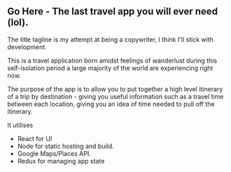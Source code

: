 ## Go Here - The last travel app you will ever need (lol).

The title tagline is my attempt at being a copywriter, I think I'll stick with development.

This is a travel application born amidst feelings of wanderlust during this self-isolation period a large majority of the world are experiencing right now.

The purpose of the app is to allow you to put together a high level itinerary of a trip by destination - giving you useful information such as a travel time between each location, giving you an idea of time needed to pull off the itinerary.

It utilises
* React for UI
* Node for static hosting and build.
* Google Maps/Places API.
* Redux for managing app state
